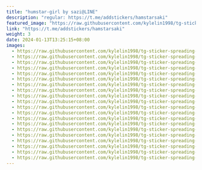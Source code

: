 ```yaml
---
title: "humstar-girl by sazi@LINE"
description: "regular: https://t.me/addstickers/hamstarsaki"
featured_image: "https://raw.githubusercontent.com/kylelin1998/tg-sticker-spreading-worldwide-images/main/img/d18ec24f-9327-4c29-a318-67b9ec50086f.jpg"
link: "https://t.me/addstickers/hamstarsaki"
weight: 3
date: 2024-01-13T13:25:15+08:00
images:
  - https://raw.githubusercontent.com/kylelin1998/tg-sticker-spreading-worldwide-images/main/img/d18ec24f-9327-4c29-a318-67b9ec50086f.jpg
  - https://raw.githubusercontent.com/kylelin1998/tg-sticker-spreading-worldwide-images/main/img/031b7d0b-684e-40cd-b43f-24fc18872e7b.jpg
  - https://raw.githubusercontent.com/kylelin1998/tg-sticker-spreading-worldwide-images/main/img/37c57bcc-687c-4dd7-8929-926d83092c8e.jpg
  - https://raw.githubusercontent.com/kylelin1998/tg-sticker-spreading-worldwide-images/main/img/16540531-447a-45a4-b271-5bd6ecb76abd.jpg
  - https://raw.githubusercontent.com/kylelin1998/tg-sticker-spreading-worldwide-images/main/img/f35eee99-85fe-4334-9989-c86a56f2cc3e.jpg
  - https://raw.githubusercontent.com/kylelin1998/tg-sticker-spreading-worldwide-images/main/img/562c6717-5c46-4663-a34c-8d95544ea4f1.jpg
  - https://raw.githubusercontent.com/kylelin1998/tg-sticker-spreading-worldwide-images/main/img/77b51051-0bf9-44bc-9b38-211340980cb1.jpg
  - https://raw.githubusercontent.com/kylelin1998/tg-sticker-spreading-worldwide-images/main/img/57e75f3f-0250-4198-8d44-2823a494e289.jpg
  - https://raw.githubusercontent.com/kylelin1998/tg-sticker-spreading-worldwide-images/main/img/3d8c660d-91e5-4fed-95eb-28c572e898c9.jpg
  - https://raw.githubusercontent.com/kylelin1998/tg-sticker-spreading-worldwide-images/main/img/3b51ca55-300c-497e-807f-d3918b5def74.jpg
  - https://raw.githubusercontent.com/kylelin1998/tg-sticker-spreading-worldwide-images/main/img/f9f85f2d-d73a-490b-b207-16b74b4ad378.jpg
  - https://raw.githubusercontent.com/kylelin1998/tg-sticker-spreading-worldwide-images/main/img/fff522c7-b65a-4903-8ebc-ba6a81f0f020.jpg
  - https://raw.githubusercontent.com/kylelin1998/tg-sticker-spreading-worldwide-images/main/img/7bcb15de-5206-4936-b796-7d9d25ec8938.jpg
  - https://raw.githubusercontent.com/kylelin1998/tg-sticker-spreading-worldwide-images/main/img/960477cc-816b-46f7-8982-71e7337471c2.jpg
  - https://raw.githubusercontent.com/kylelin1998/tg-sticker-spreading-worldwide-images/main/img/ea552b4d-7c1c-44e6-916c-f0008a7a3d6d.jpg
  - https://raw.githubusercontent.com/kylelin1998/tg-sticker-spreading-worldwide-images/main/img/4689165d-b9cb-44b2-bc0e-a6f4dd6b4a6f.jpg
  - https://raw.githubusercontent.com/kylelin1998/tg-sticker-spreading-worldwide-images/main/img/e90c176b-1a96-4d0a-8880-e49390b96ff9.jpg
  - https://raw.githubusercontent.com/kylelin1998/tg-sticker-spreading-worldwide-images/main/img/f04a4a54-99b3-4cbb-88ca-5762ca116f5d.jpg
  - https://raw.githubusercontent.com/kylelin1998/tg-sticker-spreading-worldwide-images/main/img/aea3af12-804b-477a-9f05-ab53300d43f7.jpg
  - https://raw.githubusercontent.com/kylelin1998/tg-sticker-spreading-worldwide-images/main/img/673dfcf8-050f-41f0-b96e-bde15bfb4a98.jpg
---
```

